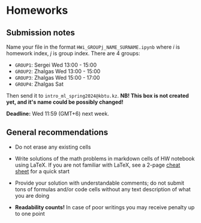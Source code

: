 # Homeworks

## Submission notes

Name your file in the format `HWi_GROUPj_NAME_SURNAME.ipynb` where $i$ is homework index, $j$ is group index. There are $4$ groups:

* `GROUP1`: Sergei Wed 13:00 - 15:00
* `GROUP2`: Zhalgas Wed 13:00 - 15:00
* `GROUP3`: Zhalgas Wed 15:00 - 17:00
* `GROUP4`: Zhalgas Sat

Then send it to `intro_ml_spring2024@kbtu.kz`. **NB! This box is not created yet, and it's name could be possibly changed!**

**Deadline:** Wed 11:59 (GMT+6) next week.

## General recommendations

* Do not erase any existing cells

* Write solutions of the math problems in markdown cells of HW notebook using LaTeX. If you are not familiar with LaTeX, see a 2-page [cheat sheet](http://tug.ctan.org/info/undergradmath/undergradmath.pdf) for a quick start

* Provide your solution with understandable comments; do not submit tons of formulas and/or code  cells without any text description of what you are doing

* **Readability counts!** In case of poor writings you may receive penalty up to one point
